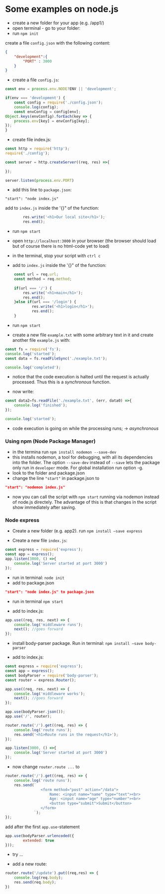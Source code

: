 # Some examples on node.js

- create a new folder for your app (e.g. /app1/)
- open terminal - go to your folder:
- run `npm init`

create a file `config.json` with the following content:
```json
{
    "development":{
        "PORT" : 3000
    }
}
```
- create a file `config.js`:

```JavaScript
const env = process.env.NODE?ENV || 'development';

if(env === 'development') {
    const config = require('./config.json');
    console.log(config);
    const envConfig = config[env];
Object.keys(envConfig).forEach(key => {
    process.env[key] = envConfig[key];
});
}
```

- create file index.js:
```JavaScript
const http = require('http');
require('./config');

const server = http.createServer((req, res) =>{
    
});

server.listen(process.env.PORT)
```

- add this line to `package.json`:
```
"start": "node index.js"
```



add to `index.js` inside the '{}" of the function:
```JavaScript
        res.write('<h1>Our local site</h1>');
        res.end();
```

- run `npm start`
- open `http://localhost:3000` in your browser (the browser should load but of course there is no html-code yet to load)

- in the terminal, stop your script with `ctrl c`

- add to `index.js` inside the '{}" of the function:
```JavaScript
    const url = req.url;
    const method = req.method;
    
    if(url === '/') {
        res.write('<h1>main</h1>');
        res.end();
    }else if(url === '/login') {
            res.write('<h1>login</h1>');
            res.end();
    }
```
- run `npm start`

- create a new file `example.txt` with some arbitrary text in it and create another file `example.js` with:
```JavaScript
const fs = require('fs');
console.log('started');
const data = fs.readFileSync('./example.txt');

console.log('completed');
```

- notice that the code execution is halted until the request is actually processed. Thus this is a *synchronous* function.

- now write:
```Javascript
const data2=fs.readFile('./example.txt', (err, data0) =>{
    console.log('finished');
});

console.log('started');
```
- code execution is going on while the processing runs; -> *asynchronous*

### Using npm (Node Package Manager)
- in the termina run
`npm install nodemon --save-dev`
- this installs nodemon, a tool for debugging, with all its dependencies into the folder. The option `--save-dev` instead of `--save` lets the package only run in `developer` mode. For global installation run option -g.
- look to the folder and package.json
- change the line `"start"` in package.json to 
```JSON
"start": "nodemon index.js"
```
- now you can call the script with `npm start` running via nodemon instead of node.js directely. The advantage of this is that changes in the script show immediately after saving.


### Node express
- Create a new folder (e.g. app2). run
`npm install —save express`

- Create a new file `index.js`:
```JavaScript
const express = require('express');
const app = express();
app.listen(3000, () =>{
    console.log('Server started at port 3000')
});
```
- run in terminal:
`node init`
- add to package.json
```JSON
"start": "node index.js" to package.json
```
- run in terminal
`npm start`

- add to index.js:
```JavaScript
app.use((req, res, next) => {
    console.log('middleware runs');
    next(); //goes forward
});
```
- install body-parser package. Run in terminal:
`npm install —save body-parser`

- add to index.js:
```Javascript
const express = require('express');
const app = express();
const bodyParser = require('body-parser');
const router = express.Router();

app.use((req, res, next) => {
    console.log('middleware works');
    next(); //goes forward
});

app.use(bodyParser.json());
app.use('/', router);

router.route('/').get((req, res) => {
    console.log('route runs');
    res.send('<h1>Route runs in the request</h1>');
});

app.listen(3000, () =>{
    console.log('Server started at port 3000')
});
```
- now change `router.route ...` to
```JavaScript
router.route('/').get((req, res) => {
    console.log('route runs');
    res.send(`
                <form method="post" action="/data">
                    Name: <input name="name" type="text"><br>
                    Age: <input name="age" type="number"><br>
                    <button type="submit">Submit</button>
                </form>
             `);
});
```

add after the first `app.use`-statement
```Javascript
app.use(bodyParser.urlencoded({
        extended: true
}));
```
- try …

- add a new route:
```JavaScript
router.route('/update').put((req,res) => {
    console.log(req.body);
    res.send(req.body);
})
```
